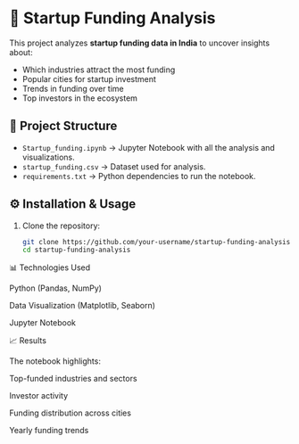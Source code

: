 # 🚀 Startup Funding Analysis

This project analyzes **startup funding data in India** to uncover insights about:
- Which industries attract the most funding
- Popular cities for startup investment
- Trends in funding over time
- Top investors in the ecosystem

## 📂 Project Structure
- `Startup_funding.ipynb` → Jupyter Notebook with all the analysis and visualizations.
- `startup_funding.csv` → Dataset used for analysis.
- `requirements.txt` → Python dependencies to run the notebook.

## ⚙️ Installation & Usage
1. Clone the repository:
   ```bash
   git clone https://github.com/your-username/startup-funding-analysis.git
   cd startup-funding-analysis


📊 Technologies Used

Python (Pandas, NumPy)

Data Visualization (Matplotlib, Seaborn)

Jupyter Notebook

📈 Results

The notebook highlights:

Top-funded industries and sectors

Investor activity

Funding distribution across cities

Yearly funding trends
